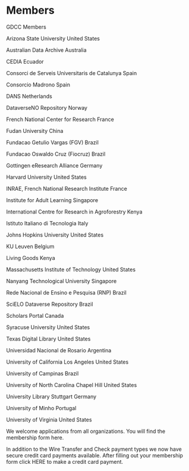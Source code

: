 # Members

GDCC Members
                    
Arizona State University                                                       United States

Australian Data Archive                                                        Australia

CEDIA                                                                                       Ecuador

Consorci de Serveis Universitaris de Catalunya               Spain

Consorcio Madrono                                                               Spain

DANS                                                                                        Netherlands

DataverseNO Repository                                                      Norway

French National Center for Research                                 France

Fudan University                                                                    China

Fundacao Getulio Vargas (FGV)                                           Brazil

Fundacao Oswaldo Cruz (Fiocruz)                                       Brazil

Gottingen eResearch Alliance                                             Germany

Harvard University                                                                 United States

INRAE, French National Research Institute                        France

Institute for Adult Learning                                                   Singapore

International Centre for Research in Agroforestry           Kenya

Istituto Italiano di Tecnologia                                               Italy

Johns Hopkins University                                                      United States

KU Leuven                                                                                Belgium

Living Goods                                                                            Kenya

Massachusetts Institute of Technology                              United States

Nanyang Technological University                                      Singapore

Rede Nacional de Ensino e Pesquisa (RNP)                       Brazil

SciELO Dataverse Repository                                               Brazil

Scholars Portal                                                                       Canada

Syracuse University                                                               United States

Texas Digital Library                                                              United States

Universidad Nacional de Rosario                                       Argentina

University of California Los Angeles                                   United States

University of Campinas                                                         Brazil

University of North Carolina Chapel Hill                           United States

University Library Stuttgart                                                 Germany

University of Minho                                                               Portugal

University of Virginia                                                             United States

 

We welcome applications from all organizations. You will find the membership form here.

In addition to the Wire Transfer and Check payment types we now have secure credit card payments available. After filling out your membership form click HERE to make a credit card payment.
